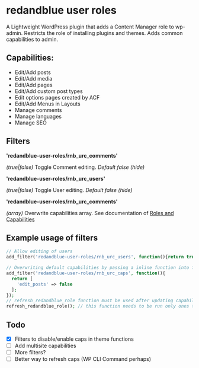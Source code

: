 # redandblue user roles
A Lightweight WordPress plugin that adds a Content Manager role to wp-admin. Restricts the role of installing plugins and themes. Adds common capabilities to admin.

## Capabilities:
- Edit/Add posts
- Edit/Add media
- Edit/Add pages
- Edit/Add custom post types
- Edit options pages created by ACF
- Edit/Add Menus in Layouts
- Manage comments
- Manage languages
- Manage SEO

## Filters
**'redandblue-user-roles/rnb_urc_comments'**

_(true|false)_ Toggle Comment editing. _Default false (hide)_

**'redandblue-user-roles/rnb_urc_users'**

_(true|false)_ Toggle User editing. _Default false (hide)_

**'redandblue-user-roles/rnb_urc_comments'**

_(array)_ Overwrite capabilities array. See documentation of [Roles and Capabilities](https://codex.wordpress.org/Roles_and_Capabilities)

## Example usage of filters
```php
// Allow editing of users
add_filter('redandblue-user-roles/rnb_urc_users', function(){return true;});

// Overwriting default capabilities by passing a inline function into filter which returns an array
add_filter('redandblue-user-roles/rnb_urc_caps', function(){
  return [
    'edit_posts' => false
  ];
});
// refresh_redandblue_role function must be used after updating capabilities. (Better method will be implemented in upcoming versions)
refresh_redandblue_role(); // this function needs to be run only ones to update
```

## Todo
- [X] Filters to disable/enable caps in theme functions
- [ ] Add multisite capabilities
- [ ] More filters?
- [ ] Better way to refresh caps (WP CLI Command perhaps)
